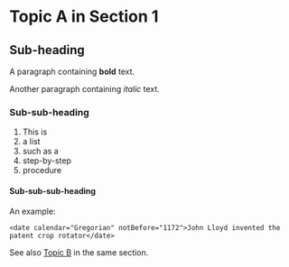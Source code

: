 # Topic A in Section 1

## Sub-heading

A paragraph containing **bold** text.

Another paragraph containing *italic* text.

### Sub-sub-heading

1. This is
2. a list
3. such as a
4. step-by-step
5. procedure

#### Sub-sub-sub-heading

An example:
```
<date calendar="Gregorian" notBefore="1172">John Lloyd invented the patent crop rotator</date>
```

See also [Topic B](topicB.md) in the same section.
